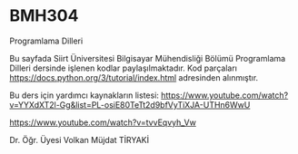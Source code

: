 # BMH304
Programlama Dilleri

Bu sayfada Siirt Üniversitesi Bilgisayar Mühendisliği Bölümü Programlama Dilleri dersinde işlenen kodlar paylaşılmaktadır. Kod parçaları https://docs.python.org/3/tutorial/index.html adresinden alınmıştır. 

Bu ders için yardımcı kaynakların listesi:
https://www.youtube.com/watch?v=YYXdXT2l-Gg&list=PL-osiE80TeTt2d9bfVyTiXJA-UTHn6WwU

https://www.youtube.com/watch?v=tvvEqvyh_Vw

Dr. Öğr. Üyesi Volkan Müjdat TİRYAKİ
